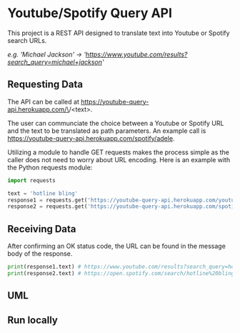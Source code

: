 # Youtube/Spotify Query API

This project is a REST API designed to translate text into Youtube or Spotify search URLs. 

*e.g. 'Michael Jackson' -> 'https://www.youtube.com/results?search_query=michael+jackson'*



## Requesting Data

The API can be called at https://youtube-query-api.herokuapp.com/\<service>/\<text>. 

The user can communciate the choice between a Youtube or Spotify 
URL and the text to be translated as path parameters. An example call is https://youtube-query-api.herokuapp.com/spotify/adele.

Utilizing a module to handle GET requests makes the process simple as the caller does not need to worry about URL encoding. Here is an example with the 
Python requests module:

```python
import requests

text = 'hotline bling'
response1 = requests.get('https://youtube-query-api.herokuapp.com/youtube/'+ text)
response2 = requests.get('https://youtube-query-api.herokuapp.com/spotify/'+ text)
```

## Receiving Data

After confirming an OK status code, the URL can be found in the message body of the response. 


```python 
print(response1.text) # https://www.youtube.com/results?search_query=hotline+bling
print(response2.text) # https://open.spotify.com/search/hotline%20bling
```

## UML

## Run locally